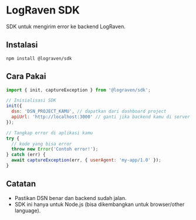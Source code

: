 # LogRaven SDK

SDK untuk mengirim error ke backend LogRaven.

## Instalasi

```
npm install @lograven/sdk
```

## Cara Pakai

```js
import { init, captureException } from '@lograven/sdk';

// Inisialisasi SDK
init({
  dsn: 'DSN_PROJECT_KAMU', // dapatkan dari dashboard project
  apiUrl: 'http://localhost:3000' // ganti jika backend kamu di server lain
});

// Tangkap error di aplikasi kamu
try {
  // kode yang bisa error
  throw new Error('Contoh error!');
} catch (err) {
  await captureException(err, { userAgent: 'my-app/1.0' });
}
```

## Catatan
- Pastikan DSN benar dan backend sudah jalan.
- SDK ini hanya untuk Node.js (bisa dikembangkan untuk browser/other language). 